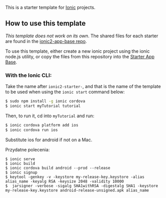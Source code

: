 This is a starter template for [Ionic](http://ionicframework.com/docs/) projects.

## How to use this template

*This template does not work on its own*. The shared files for each starter are found in the [ionic2-app-base repo](https://github.com/ionic-team/ionic2-app-base).

To use this template, either create a new ionic project using the ionic node.js utility, or copy the files from this repository into the [Starter App Base](https://github.com/ionic-team/ionic2-app-base).

### With the Ionic CLI:

Take the name after `ionic2-starter-`, and that is the name of the template to be used when using the `ionic start` command below:

```bash
$ sudo npm install -g ionic cordova
$ ionic start myTutorial tutorial
```

Then, to run it, cd into `myTutorial` and run:

```bash
$ ionic cordova platform add ios
$ ionic cordova run ios
```

Substitute ios for android if not on a Mac.

Przydatne polecenia:

```
$ ionic serve
$ ionic build
$ ionic cordova build android --prod --release
$ ionic signup
$ keytool -genkey -v -keystore my-release-key.keystore -alias alias_name -keyalg RSA -keysize 2048 -validity 10000
$  jarsigner -verbose -sigalg SHA1withRSA -digestalg SHA1 -keystore my-release-key.keystore android-release-unsigned.apk alias_name
```
